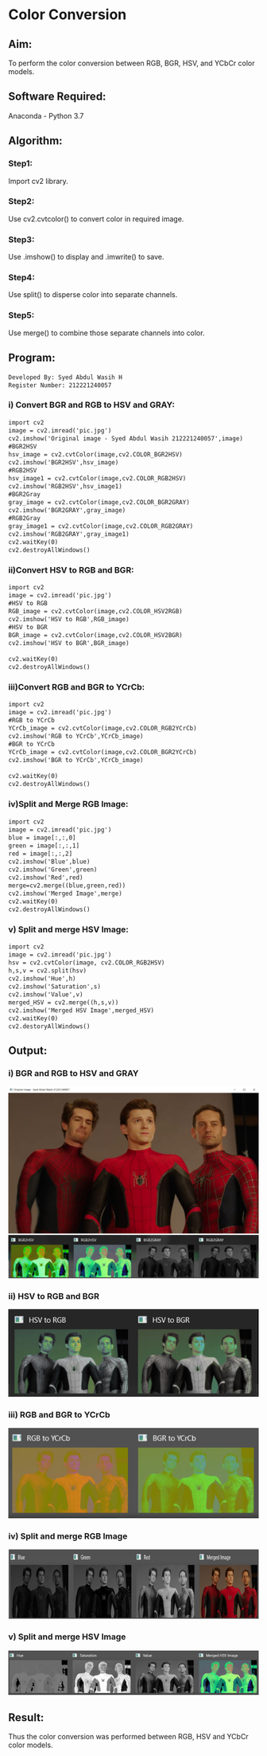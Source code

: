 # Color Conversion
## Aim:
To perform the color conversion between RGB, BGR, HSV, and YCbCr color models.

## Software Required:
Anaconda - Python 3.7
## Algorithm:
### Step1:
Import cv2 library.
### Step2:
Use cv2.cvtcolor() to convert color in required image.
### Step3:
Use .imshow() to display and .imwrite() to save.
### Step4:
Use split() to disperse color into separate channels.
### Step5:
Use merge() to combine those separate channels into color.

## Program:
~~~
Developed By: Syed Abdul Wasih H
Register Number: 212221240057
~~~
### i) Convert BGR and RGB to HSV and GRAY:
~~~
import cv2
image = cv2.imread('pic.jpg')
cv2.imshow('Original image - Syed Abdul Wasih 212221240057',image)
#BGR2HSV
hsv_image = cv2.cvtColor(image,cv2.COLOR_BGR2HSV)
cv2.imshow('BGR2HSV',hsv_image)
#RGB2HSV
hsv_image1 = cv2.cvtColor(image,cv2.COLOR_RGB2HSV)
cv2.imshow('RGB2HSV',hsv_image1)
#BGR2Gray
gray_image = cv2.cvtColor(image,cv2.COLOR_BGR2GRAY)
cv2.imshow('BGR2GRAY',gray_image)
#RGB2Gray
gray_image1 = cv2.cvtColor(image,cv2.COLOR_RGB2GRAY)
cv2.imshow('RGB2GRAY',gray_image1)
cv2.waitKey(0)
cv2.destroyAllWindows()
~~~
### ii)Convert HSV to RGB and BGR:
~~~
import cv2
image = cv2.imread('pic.jpg')
#HSV to RGB
RGB_image = cv2.cvtColor(image,cv2.COLOR_HSV2RGB)
cv2.imshow('HSV to RGB',RGB_image)
#HSV to BGR
BGR_image = cv2.cvtColor(image,cv2.COLOR_HSV2BGR)
cv2.imshow('HSV to BGR',BGR_image)

cv2.waitKey(0)
cv2.destroyAllWindows()
~~~
### iii)Convert RGB and BGR to YCrCb:
~~~
import cv2
image = cv2.imread('pic.jpg')
#RGB to YCrCb
YCrCb_image = cv2.cvtColor(image,cv2.COLOR_RGB2YCrCb)
cv2.imshow('RGB to YCrCb',YCrCb_image)
#BGR to YCrCb
YCrCb_image = cv2.cvtColor(image,cv2.COLOR_BGR2YCrCb)
cv2.imshow('BGR to YCrCb',YCrCb_image)

cv2.waitKey(0)
cv2.destroyAllWindows()
~~~
### iv)Split and Merge RGB Image:
~~~
import cv2
image = cv2.imread('pic.jpg')
blue = image[:,:,0]
green = image[:,:,1]
red = image[:,:,2]
cv2.imshow('Blue',blue)
cv2.imshow('Green',green)
cv2.imshow('Red',red)
merge=cv2.merge((blue,green,red))
cv2.imshow('Merged Image',merge)
cv2.waitKey(0)
cv2.destroyAllWindows()
~~~
### v) Split and merge HSV Image:
~~~
import cv2
image = cv2.imread('pic.jpg')
hsv = cv2.cvtColor(image, cv2.COLOR_RGB2HSV)
h,s,v = cv2.split(hsv)
cv2.imshow('Hue',h)
cv2.imshow('Saturation',s)
cv2.imshow('Value',v)
merged_HSV = cv2.merge((h,s,v))
cv2.imshow('Merged HSV Image',merged_HSV)
cv2.waitKey(0)
cv2.destoryAllWindows()
~~~
## Output:
### i) BGR and RGB to HSV and GRAY
![output](./img/1.png)
![output](./img/2.png)
### ii) HSV to RGB and BGR
![output](./img/3.png)
### iii) RGB and BGR to YCrCb
![output](./img/4.png)
### iv) Split and merge RGB Image
![output](./img/5.png)
### v) Split and merge HSV Image
![output](./img/6.png)
## Result:
Thus the color conversion was performed between RGB, HSV and YCbCr color models.
